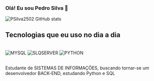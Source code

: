 ### Olá! Eu sou Pedro Silva 👋

![PSilva2502 GitHub stats](https://github-readme-stats.vercel.app/api?username=DevPedro&show_icons=true&theme=dracula)

## Tecnologias que eu uso no dia a dia

<div style="display: inline_block"><br/>
    <img align="center" alt="MYSQL" src="https://img.shields.io/badge/MySQL-00000F?style=for-the-badge&logo=mysql&logoColor=white">
    <img align="center" alt="SLQSERVER" src="https://img.shields.io/badge/Microsoft_SQL_Server-CC2927?style=for-the-badge&logo=microsoft-sql-server&logoColor=white">
    <img align="center" alt="PYTHON" src="https://img.shields.io/badge/Python-3776AB?style=for-the-badge&logo=python&logoColor=white">
</div><br/>

Estudante de SISTEMAS DE INFORMAÇÕES, buscando tornar-se um desenvolvedor BACK-END, estudando Python e SQL
